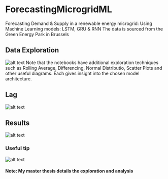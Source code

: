 # ForecastingMicrogridML
Forecasting Demand &amp; Supply in a renewable energy microgrid: Using Machine Learning models: LSTM, GRU &amp; RNN
The data is sourced from the Green Energy Park in Brussels

## Data Exploration
![alt text](https://github.com/gg3883/ForecastingMicrogridML/blob/master/images/Description.jpg)
Note that the notebooks have additional exploration techniques such as Rolling Average, Differencing, Normal Distributio, Scatter Plots and other useful diagrams. Each gives insight into the chosen model architecture.

## Lag
![alt text](https://github.com/gg3883/ForecastingMicrogridML/blob/master/images/Lags.jpg)

## Results
![alt text](https://github.com/gg3883/ForecastingMicrogridML/blob/master/images/Results.jpg)

### Useful tip
![alt text](https://github.com/gg3883/ForecastingMicrogridML/blob/master/images/Forecasting%20Horizons.jpg)

#### Note: My master thesis details the exploration and analysis
